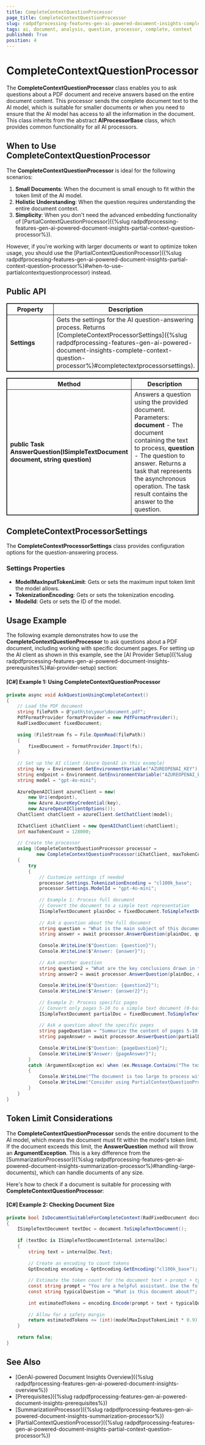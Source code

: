 ```yaml
---
title: CompleteContextQuestionProcessor
page_title: CompleteContextQuestionProcessor
slug: radpdfprocessing-features-gen-ai-powered-document-insights-complete-context-question-processor
tags: ai, document, analysis, question, processor, complete, context
published: True
position: 4
---
```

<style>
table, th, td {
	border: 1px solid;
}
table th:first-of-type {
	width: 30%;
}
table th:nth-of-type(2) {
	width: 70%;
} 
</style>

# CompleteContextQuestionProcessor

The **CompleteContextQuestionProcessor** class enables you to ask questions about a PDF document and receive answers based on the entire document content. This processor sends the complete document text to the AI model, which is suitable for smaller documents or when you need to ensure that the AI model has access to all the information in the document. This class inherits from the abstract **AIProcessorBase** class, which provides common functionality for all AI processors.

## When to Use CompleteContextQuestionProcessor

The **CompleteContextQuestionProcessor** is ideal for the following scenarios:

1. **Small Documents**: When the document is small enough to fit within the token limit of the AI model.
2. **Holistic Understanding**: When the question requires understanding the entire document context.
3. **Simplicity**: When you don't need the advanced embedding functionality of [PartialContextQuestionProcessor]({%slug radpdfprocessing-features-gen-ai-powered-document-insights-partial-context-question-processor%}).

However, if you're working with larger documents or want to optimize token usage, you should use the [PartialContextQuestionProcessor]({%slug radpdfprocessing-features-gen-ai-powered-document-insights-partial-context-question-processor%}#when-to-use-partialcontextquestionprocessor) instead.

## Public API

|Property|Description|
|---|---|
|**Settings**|Gets the settings for the AI question-answering process. Returns [CompleteContextProcessorSettings]({%slug radpdfprocessing-features-gen-ai-powered-document-insights-complete-context-question-processor%}#completectextprocessorsettings).|

|Method|Description|
|---|---|
|**public Task<string> AnswerQuestion(ISimpleTextDocument document, string question)**|Answers a question using the provided document. Parameters: **document** - The document containing the text to process, **question** - The question to answer. Returns a task that represents the asynchronous operation. The task result contains the answer to the question.|

## CompleteContextProcessorSettings

The **CompleteContextProcessorSettings** class provides configuration options for the question-answering process.

### Settings Properties

* **ModelMaxInputTokenLimit**: Gets or sets the maximum input token limit the model allows.
* **TokenizationEncoding**: Gets or sets the tokenization encoding.
* **ModelId**: Gets or sets the ID of the model.

## Usage Example

The following example demonstrates how to use the **CompleteContextQuestionProcessor** to ask questions about a PDF document, including working with specific document pages. For setting up the AI client as shown in this example, see the [AI Provider Setup]({%slug radpdfprocessing-features-gen-ai-powered-document-insights-prerequisites%}#ai-provider-setup) section:

#### __[C#] Example 1: Using CompleteContextQuestionProcessor__

```csharp
private async void AskQuestionUsingCompleteContext()
{
    // Load the PDF document
    string filePath = @"path\to\your\document.pdf";
    PdfFormatProvider formatProvider = new PdfFormatProvider();
    RadFixedDocument fixedDocument;
    
    using (FileStream fs = File.OpenRead(filePath))
    {
        fixedDocument = formatProvider.Import(fs);
    }
    
    // Set up the AI client (Azure OpenAI in this example)
    string key = Environment.GetEnvironmentVariable("AZUREOPENAI_KEY");
    string endpoint = Environment.GetEnvironmentVariable("AZUREOPENAI_ENDPOINT");
    string model = "gpt-4o-mini";
    
    AzureOpenAIClient azureClient = new(
        new Uri(endpoint),
        new Azure.AzureKeyCredential(key),
        new AzureOpenAIClientOptions());
    ChatClient chatClient = azureClient.GetChatClient(model);
    
    IChatClient iChatClient = new OpenAIChatClient(chatClient);
    int maxTokenCount = 128000;
    
    // Create the processor
    using (CompleteContextQuestionProcessor processor = 
           new CompleteContextQuestionProcessor(iChatClient, maxTokenCount))
    {
        try
        {
            // Customize settings if needed
            processor.Settings.TokenizationEncoding = "cl100k_base";
            processor.Settings.ModelId = "gpt-4o-mini";
            
            // Example 1: Process full document
            // Convert the document to a simple text representation
            ISimpleTextDocument plainDoc = fixedDocument.ToSimpleTextDocument();
            
            // Ask a question about the full document
            string question = "What is the main subject of this document?";
            string answer = await processor.AnswerQuestion(plainDoc, question);
            
            Console.WriteLine($"Question: {question}");
            Console.WriteLine($"Answer: {answer}");
            
            // Ask another question
            string question2 = "What are the key conclusions drawn in this document?";
            string answer2 = await processor.AnswerQuestion(plainDoc, question2);
            
            Console.WriteLine($"Question: {question2}");
            Console.WriteLine($"Answer: {answer2}");
            
            // Example 2: Process specific pages
            // Convert only pages 5-10 to a simple text document (0-based index)
            ISimpleTextDocument partialDoc = fixedDocument.ToSimpleTextDocument(4, 9);
            
            // Ask a question about the specific pages
            string pageQuestion = "Summarize the content of pages 5-10 of the document.";
            string pageAnswer = await processor.AnswerQuestion(partialDoc, pageQuestion);
            
            Console.WriteLine($"Question: {pageQuestion}");
            Console.WriteLine($"Answer: {pageAnswer}");
        }
        catch (ArgumentException ex) when (ex.Message.Contains("The text is too long"))
        {
            Console.WriteLine("The document is too large to process with CompleteContextQuestionProcessor.");
            Console.WriteLine("Consider using PartialContextQuestionProcessor instead.");
        }
    }
}
```

## Token Limit Considerations

The **CompleteContextQuestionProcessor** sends the entire document to the AI model, which means the document must fit within the model's token limit. If the document exceeds this limit, the **AnswerQuestion** method will throw an **ArgumentException**. This is a key difference from the [SummarizationProcessor]({%slug radpdfprocessing-features-gen-ai-powered-document-insights-summarization-processor%}#handling-large-documents), which can handle documents of any size.

Here's how to check if a document is suitable for processing with **CompleteContextQuestionProcessor**:

#### __[C#] Example 2: Checking Document Size__

```csharp
private bool IsDocumentSuitableForCompleteContext(RadFixedDocument document, int modelMaxInputTokenLimit)
{
    ISimpleTextDocument textDoc = document.ToSimpleTextDocument();
    
    if (textDoc is ISimpleTextDocumentInternal internalDoc)
    {
        string text = internalDoc.Text;
        
        // Create an encoding to count tokens
        GptEncoding encoding = GptEncoding.GetEncoding("cl100k_base");
        
        // Estimate the token count for the document text + prompt + typical question
        const string prompt = "You are a helpful assistant. Use the following context to answer the question.";
        const string typicalQuestion = "What is this document about?";
        
        int estimatedTokens = encoding.Encode(prompt + text + typicalQuestion).Count;
        
        // Allow for a safety margin
        return estimatedTokens <= (int)(modelMaxInputTokenLimit * 0.9);
    }
    
    return false;
}
```

## See Also

* [GenAI-powered Document Insights Overview]({%slug radpdfprocessing-features-gen-ai-powered-document-insights-overview%})
* [Prerequisites]({%slug radpdfprocessing-features-gen-ai-powered-document-insights-prerequisites%})
* [SummarizationProcessor]({%slug radpdfprocessing-features-gen-ai-powered-document-insights-summarization-processor%})
* [PartialContextQuestionProcessor]({%slug radpdfprocessing-features-gen-ai-powered-document-insights-partial-context-question-processor%})
